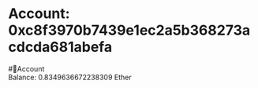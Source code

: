 
Account: 0xc8f3970b7439e1ec2a5b368273acdcda681abefa
===================================================
  
#📜Account  
Balance: 0.8349636672238309 Ether